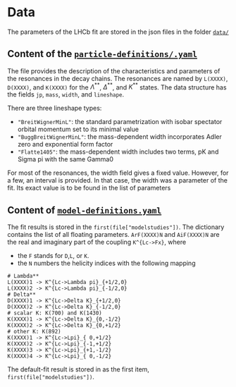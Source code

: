 # Data

<!-- cspell:ignore modelstudies -->

The parameters of the LHCb fit are stored in the json files in the folder [`data/`](data/)

## Content of the [`particle-definitions/.yaml`](./data/particle-definitions/.yaml)

The file provides the description of the characteristics and parameters of the resonances in the decay chains. The resonances are named by `L(XXXX)`, `D(XXXX)`, and `K(XXXX)` for the $\Lambda^{**}$, $\Delta^{**}$, and $K^{**}$ states. The data structure has the fields `jp`, `mass`, `width`, and `lineshape`.

There are three lineshape types:

- `"BreitWignerMinL"`: the standard parametrization with isobar spectator orbital momentum set to its minimal value
- `"BuggBreitWignerMinL"`: the mass-dependent width incorporates Adler zero and exponential form factor
- `"Flatte1405"`: the mass-dependent width includes two terms, pK and Sigma pi with the same Gamma0

For most of the resonances, the width field gives a fixed value. However, for a few, an interval is provided. In that case, the width was a parameter of the fit. Its exact value is to be found in the list of parameters

## Content of [`model-definitions.yaml`](./data/model-definitions.yaml)

The fit results is stored in the `first(file["modelstudies"])`. The dictionary contains the list of all floating parameters. `ArF(XXXX)N` and `AiF(XXXX)N` are the real and imaginary part of the coupling `K^{Lc->Fx}`, where

- the `F` stands for `D`,`L`, or `K`.
- the `N` numbers the helicity indices with the following mapping

```
# Lambda**
L(XXXX)1 -> K^{Lc->Lambda pi}_{+1/2,0}
L(XXXX)2 -> K^{Lc->Lambda pi}_{-1/2,0}
# Delta**
D(XXXX)1 -> K^{Lc->Delta K}_{+1/2,0}
D(XXXX)2 -> K^{Lc->Delta K}_{-1/2,0}
# scalar K: K(700) and K(1430)
K(XXXX)1 -> K^{Lc->Delta K}_{0,-1/2}
K(XXXX)2 -> K^{Lc->Delta K}_{0,+1/2}
# other K: K(892)
K(XXXX)1 -> K^{Lc->Lpi}_{ 0,+1/2}
K(XXXX)2 -> K^{Lc->Lpi}_{-1,+1/2}
K(XXXX)3 -> K^{Lc->Lpi}_{+1,-1/2}
K(XXXX)4 -> K^{Lc->Lpi}_{ 0,-1/2}
```

The default-fit result is stored in as the first item, `first(file["modelstudies"])`.
